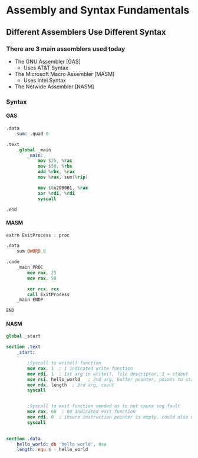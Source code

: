 # Assembly and Syntax Fundamentals

## Different Assemblers Use Different Syntax
### **There are 3 main assemblers used today**
- The GNU Assembler [GAS]
	- Uses AT&T Syntax
- The Microsoft Macro Assembler [MASM]
	- Uses Intel Syntax
- The Netwide Assembler [NASM]

### **Syntax**
#### GAS
``` nasm
.data
	sum: .quad 0

.text
	.global _main
		_main:
			mov $25, %rax
			mov $50, %rbx
			add %rbx, %rax
			mov %rax, sum(%rip)

			mov $0x200001, %rax
			xor %rdi, %rdi
			syscall

.end
```

#### MASM
``` nasm
extrn ExitProcess : proc

.data
	sum QWORD 0

.code
	_main PROC
		mov rax, 25
		mov rax, 50

		xor rcx, rcx
		call ExitProcess
	_main ENDP

END
```

#### NASM

```nasm
global _start

section .text
	_start:

		;Syscall to write() function
		mov rax, 1  ; 1 indicated write function
		mov rdi, 1  ; 1st arg in write(), file descriptor, 1 = stdout
		mov rsi, hello_world   ; 2nd arg, buffer pointer, points to start address of hello_world
		mov rdx, length  ; 3rd arg, count
		syscall


		;Syscall to exit function needed as to not cause seg fault
		mov rax, 60  ; 60 indicated exit function 
		mov rdi, 0  ; insure instruction pointer is empty, could also use xor rdi, rdi
		syscall
		

section .data
	hello_world: db 'hello world', 0xa
	length: equ $ - hello_world
```

